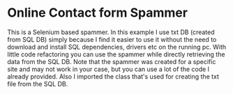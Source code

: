 # Online Contact form Spammer
This is a Selenium based spammer. In this example I use txt DB (created from SQL DB) simply because I find it easier to use it without the need to download and install SQL dependencies, drivers etc on the running pc. With little code refactoring you can use the spammer while directly retrieving the data from the SQL DB. Note that the spammer was created for a specific site and may not work in your case, but you can use a lot of the code I already provided. Also I imported the class that's used for creating the txt file from the SQL DB. 
